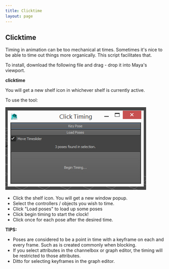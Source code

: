 ```yaml
---
title: Clicktime
layout: page
---
```

## Clicktime

Timing in animation can be too mechanical at times. Sometimes it's nice to be able to time out things more organically. This script facilitates that.

To install, download the following file and drag - drop it into Maya's viewport.

__<download>clicktime</download>__

You will get a new shelf icon in whichever shelf is currently active.

To use the tool:

![window](img/clicktime.jpg)

* Click the shelf icon. You will get a new window popup.
* Select the controllers / objects you wish to time.
* Click "Load poses" to load up some poses
* Click begin timing to start the clock!
* Click once for each pose after the desired time.

__TIPS:__

* Poses are considered to be a point in time with a keyframe on each and every frame. Such as is created commonly when blocking.
* If you select attributes in the channelbox or graph editor, the timing will be restricted to those attributes.
* Ditto for selecting keyframes in the graph editor.
